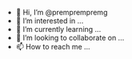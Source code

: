 - 👋 Hi, I’m @premprempremg
- 👀 I’m interested in ...
- 🌱 I’m currently learning ...
- 💞️ I’m looking to collaborate on ...
- 📫 How to reach me ...

<!---
premprempremg/premprempremg is a ✨ special ✨ repository because its `README.md` (this file) appears on your GitHub profile.
You can click the Preview link to take a look at your changes.
--->

